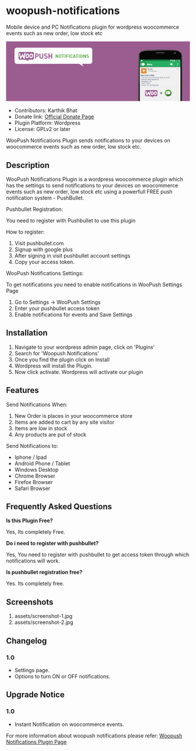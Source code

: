 woopush-notifications
=====================

Mobile device and PC Notifications plugin for wordpress woocommerce events such as new order, low stock etc

![banner](/assets/banner-772x250.png "Woopush Notifications Plugin")

* Contributors: Karthik Bhat
* Donate link: [Official Donate Page](http://mangolore.in/woopush-notifications-plugin/ "Woopush Notifications Plugin Donate Page")
* Plugin Platform: Wordpress
* License: GPLv2 or later

WooPush Notifications Plugin sends notifications to your devices on woocommerce events such as new order, low stock etc.

Description
-----------

WooPush Notifications Plugin is a wordpress woocommerce plugin which has the settings to send notifications to your devices on woocommerce events such as new order, low stock etc using a powerfull FREE push notification system - PushBullet.

Pushbullet Registration:

You need to register with Pushbullet to use this plugin

How to register:

1. Visit pushbullet.com
2. Signup with google plus
3. After signing in visit pushbullet account settings
4. Copy your access token.

WooPush Notifications Settings:

To get notifications you need to enable notifications in WooPush Settings Page

1. Go to Settings -> WooPush Settings
2. Enter your pushbullet access token
3. Enable notifications for events and Save Settings

Installation
------------

1. Navigate to your wordpress admin page, click on 'Plugins'
2. Search for 'Woopush Notifications'
3. Once you find the plugin click on Install
4. Wordpress will install the Plugin.
5. Now click activate. Wordpress will activate our plugin

Features
--------

Send Notifications When:

1. New Order is places in your woocommerce store
2. Items are added to cart by any site visitor
3. Items are low in stock
4. Any products are put of stock

Send Notifications to:

* Iphone / Ipad
* Android Phone / Tablet
* Windows Desktop
* Chrome Browser
* Firefox Browser
* Safari Browser

Frequently Asked Questions
--------------------------

**Is this Plugin Free?**

Yes, Its completely Free.

**Do i need to register with pushbullet?**

Yes, You need to register with pushbullet to get access token through which notifications will work.

**Is pushbullet registration free?**

Yes. Its completely free.

Screenshots
-----------

1. assets/screenshot-1.jpg
2. assets/screenshot-2.jpg

Changelog
---------

### 1.0
* Settings page.
* Options to turn ON or OFF notifications.

Upgrade Notice
--------------

### 1.0
* Instant Notification on woocommerce events.

For more information about woopush notifications please refer: [Woopush Notifications Plugin Page](http://mangolore.in/woopush-notifications-plugin/ "Woopush Notifications")
